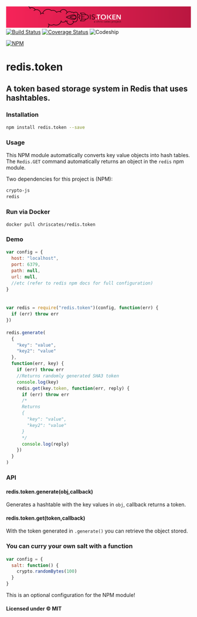![redis.token](./redis-token-banner.png)
[![Build Status](https://travis-ci.org/ChrisCates/redis.token.svg?branch=master)](https://travis-ci.org/ChrisCates/redis.token)
[![Coverage Status](https://coveralls.io/repos/github/ChrisCates/redis.token/badge.svg?branch=master)](https://coveralls.io/github/ChrisCates/redis.token?branch=master)
![Codeship](https://codeship.com/projects/a6d7def0-ecd3-0133-6c4f-5aad4fd90081/status?branch=master)

[![NPM](https://nodei.co/npm/redis.token.png)](https://nodei.co/npm/redis.token/)

# redis.token
## A token based storage system in Redis that uses hashtables.

### Installation

```bash
npm install redis.token --save
```

### Usage

This NPM module automatically converts key value objects into hash tables.
The `Redis.GET` command automatically returns an object in the `redis` npm module.

Two dependencies for this project is (NPM):

```bash
crypto-js
redis
```

### Run via Docker

```
docker pull chriscates/redis.token
```

### Demo

```javascript
var config = {
  host: "localhost",
  port: 6379,
  path: null,
  url: null,
  //etc (refer to redis npm docs for full configuration)
}


var redis = require("redis.token")(config, function(err) {
  if (err) throw err
})

redis.generate(
  {
    "key": "value",
    "key2": "value"
  },
  function(err, key) {
    if (err) throw err
    //Returns randomly generated SHA3 token
    console.log(key)
    redis.get(key.token, function(err, reply) {
      if (err) throw err
      /*
      Returns
      {
        "key": "value",
        "key2": "value"
      }
      */
      console.log(reply)
    })
  }
)
```

### API

#### redis.token.generate(obj,callback)

Generates a hashtable with the key values in `obj`, callback returns a token.

#### redis.token.get(token,callback)

With the token generated in `.generate()` you can retrieve the object stored.

### You can curry your own salt with a function

```javascript
var config = {
  salt: function() {
    crypto.randomBytes(100)
  }
}
```

This is an optional configuration for the NPM module!

#### Licensed under &copy; MIT
